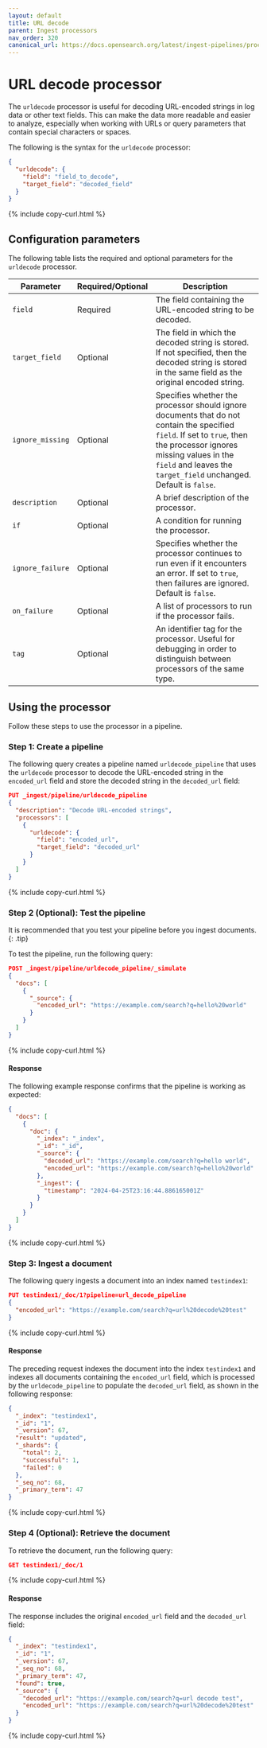 ```yaml
---
layout: default
title: URL decode
parent: Ingest processors
nav_order: 320
canonical_url: https://docs.opensearch.org/latest/ingest-pipelines/processors/urldecode/
---
```


# URL decode processor

The `urldecode` processor is useful for decoding URL-encoded strings in log data or other text fields. This can make the data more readable and easier to analyze, especially when working with URLs or query parameters that contain special characters or spaces.

The following is the syntax for the `urldecode` processor:

```json
{
  "urldecode": {
    "field": "field_to_decode",
    "target_field": "decoded_field"
  }
}
```
{% include copy-curl.html %}

## Configuration parameters

The following table lists the required and optional parameters for the `urldecode` processor.

Parameter | Required/Optional | Description |
|-----------|-----------|-----------|
`field`  | Required  | The field containing the URL-encoded string to be decoded. |
`target_field`  | Optional  | The field in which the decoded string is stored. If not specified, then the decoded string is stored in the same field as the original encoded string. |
`ignore_missing`  | Optional  | Specifies whether the processor should ignore documents that do not contain the specified `field`. If set to `true`, then the processor ignores missing values in the `field` and leaves the `target_field` unchanged. Default is `false`. |
`description`  | Optional  | A brief description of the processor.  |
`if` | Optional | A condition for running the processor. |
`ignore_failure` | Optional | Specifies whether the processor continues to run even if it encounters an error. If set to `true`, then failures are ignored. Default is `false`. |
`on_failure` | Optional | A list of processors to run if the processor fails. |
`tag` | Optional | An identifier tag for the processor. Useful for debugging in order to distinguish between processors of the same type. |

## Using the processor

Follow these steps to use the processor in a pipeline.

### Step 1: Create a pipeline

The following query creates a pipeline named `urldecode_pipeline` that uses the `urldecode` processor to decode the URL-encoded string in the `encoded_url` field and store the decoded string in the `decoded_url` field: 

```json
PUT _ingest/pipeline/urldecode_pipeline
{
  "description": "Decode URL-encoded strings",
  "processors": [
    {
      "urldecode": {
        "field": "encoded_url",
        "target_field": "decoded_url"
      }
    }
  ]
}
```
{% include copy-curl.html %}

### Step 2 (Optional): Test the pipeline

It is recommended that you test your pipeline before you ingest documents.
{: .tip}

To test the pipeline, run the following query:

```json
POST _ingest/pipeline/urldecode_pipeline/_simulate
{
  "docs": [
    {
      "_source": {
        "encoded_url": "https://example.com/search?q=hello%20world"
      }
    }
  ]
}
```
{% include copy-curl.html %}

#### Response

The following example response confirms that the pipeline is working as expected:

```json
{
  "docs": [
    {
      "doc": {
        "_index": "_index",
        "_id": "_id",
        "_source": {
          "decoded_url": "https://example.com/search?q=hello world",
          "encoded_url": "https://example.com/search?q=hello%20world"
        },
        "_ingest": {
          "timestamp": "2024-04-25T23:16:44.886165001Z"
        }
      }
    }
  ]
}
```
{% include copy-curl.html %}

### Step 3: Ingest a document 

The following query ingests a document into an index named `testindex1`:

```json
PUT testindex1/_doc/1?pipeline=url_decode_pipeline
{
  "encoded_url": "https://example.com/search?q=url%20decode%20test"
}
```
{% include copy-curl.html %}

#### Response

The preceding request indexes the document into the index `testindex1` and indexes all documents containing the `encoded_url` field, which is processed by the `urldecode_pipeline` to populate the `decoded_url` field, as shown in the following response:

```json
{
  "_index": "testindex1",
  "_id": "1",
  "_version": 67,
  "result": "updated",
  "_shards": {
    "total": 2,
    "successful": 1,
    "failed": 0
  },
  "_seq_no": 68,
  "_primary_term": 47
}
```
{% include copy-curl.html %}

### Step 4 (Optional): Retrieve the document

To retrieve the document, run the following query:

```json
GET testindex1/_doc/1
```
{% include copy-curl.html %}

#### Response

The response includes the original `encoded_url` field and the `decoded_url` field:

```json
{
  "_index": "testindex1",
  "_id": "1",
  "_version": 67,
  "_seq_no": 68,
  "_primary_term": 47,
  "found": true,
  "_source": {
    "decoded_url": "https://example.com/search?q=url decode test",
    "encoded_url": "https://example.com/search?q=url%20decode%20test"
  }
}
```
{% include copy-curl.html %}
